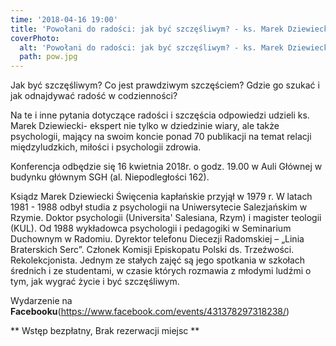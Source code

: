 ```yaml
---
time: '2018-04-16 19:00'
title: 'Powołani do radości: jak być szczęśliwym? - ks. Marek Dziewiecki'
coverPhoto:
  alt: 'Powołani do radości: jak być szczęśliwym? - ks. Marek Dziewiecki'
  path: pow.jpg
---
```

Jak być szczęśliwym? 
Co jest prawdziwym szczęściem? 
Gdzie go szukać i jak odnajdywać radość w codzienności? 

Na te i inne pytania dotyczące radości i szczęścia odpowiedzi udzieli ks. Marek Dziewiecki- ekspert nie tylko w dziedzinie wiary, ale także psychologii, mający na swoim koncie ponad 70 publikacji na temat relacji międzyludzkich, miłości i psychologii zdrowia. 

Konferencja odbędzie się 16 kwietnia 2018r. o godz. 19.00 w Auli Głównej w budynku głównym SGH (al. Niepodległości 162). 

Ksiądz Marek Dziewiecki
Święcenia kapłańskie przyjął w 1979 r. W latach 1981 - 1988 odbył studia z psychologii na Uniwersytecie Salezjańskim w Rzymie.
Doktor psychologii (Universita' Salesiana, Rzym) i magister teologii (KUL). Od 1988 wykładowca psychologii i pedagogiki w Seminarium Duchownym w Radomiu.
Dyrektor telefonu Diecezji Radomskiej – „Linia Braterskich Serc”. Członek Komisji Episkopatu Polski ds. Trzeźwości. Rekolekcjonista.
Jednym ze stałych zajęć są jego spotkania w szkołach średnich i ze studentami, w czasie których rozmawia z młodymi ludźmi o tym, jak wygrać życie i być szczęśliwym.

Wydarzenie na **Facebooku**(https://www.facebook.com/events/431378297318238/)<br />


** Wstęp bezpłatny, Brak rezerwacji miejsc **